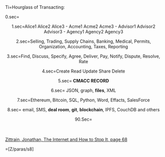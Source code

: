 Ti=Hourglass of Transacting:

0.sec=<center>

1.sec=Alice1 Alice2 Alice3 - Acme1  Acme2 Acme3 - Advisor1 Advisor2 Advisor3  - Agency1 Agency2 Agency3 
 
2.sec=Selling, Trading, Supply Chains, Banking, Medical, Permits, Organization, Accounting, Taxes, Reporting

3.sec=Find, Discuss, Specify, Agree, Deliver, Pay, Notify, Dispute, Resolve, Rate

4.sec=Create Read Update Share Delete

5.sec=<span style="text-transform:uppercase"><b>                                                                 Cmacc Record                            </b></span>

6.sec=                                                 JSON, graph, <b>files</b>, XML

7.sec=Ethereum, Bitcoin, SQL, Python, Word, Effacts, SalesForce 
 
8.sec=                     email, SMS, <b>deal room</b>, <b>git</b>, <b>blockchain</b>, IPFS, CouchDB and others  


90.Sec=</center><br><br><a href="https://books.google.fr/books?id=NiATs-C6nlQC&lpg=PP1&dq=isbn%3A0300145349&pg=PA68#v=onepage&q&f=false">Zittrain, Jonathan, The Internet and How to Stop It, page 68</a>
 
=[Z/paras/s8]